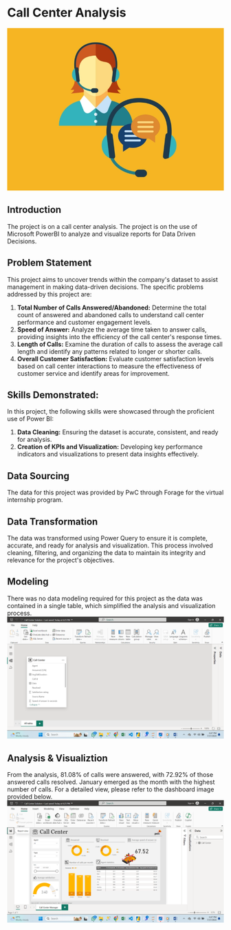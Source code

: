 # Call Center Analysis
![](Call_Center.jpg)

## Introduction 
The project is on a call center analysis. The project is on the use of Microsoft PowerBI to analyze and visualize reports for Data Driven Decisions. 

## Problem Statement
This project aims to uncover trends within the company's dataset to assist management in making data-driven decisions. The specific problems addressed by this project are:
1.	__Total Number of Calls Answered/Abandoned:__ Determine the total count of answered and abandoned calls to understand call center performance and customer engagement levels.
2.	__Speed of Answer:__ Analyze the average time taken to answer calls, providing insights into the efficiency of the call center's response times.
3.	__Length of Calls:__ Examine the duration of calls to assess the average call length and identify any patterns related to longer or shorter calls.
4.	__Overall Customer Satisfaction:__ Evaluate customer satisfaction levels based on call center interactions to measure the effectiveness of customer service and identify areas for improvement.

## Skills Demonstrated:
In this project, the following skills were showcased through the proficient use of Power BI:
1.	__Data Cleaning:__ Ensuring the dataset is accurate, consistent, and ready for analysis.
2.	__Creation of KPIs and Visualization:__ Developing key performance indicators and visualizations to present data insights effectively.

## Data Sourcing
The data for this project was provided by PwC through Forage for the virtual internship program.

## Data Transformation
The data was transformed using Power Query to ensure it is complete, accurate, and ready for analysis and visualization. This process involved cleaning, filtering, and organizing the data to maintain its integrity and relevance for the project's objectives.

## Modeling
There was no data modeling required for this project as the data was contained in a single table, which simplified the analysis and visualization process.
![](C_Model.png)

## Analysis & Visualiztion 
From the analysis, 81.08% of calls were answered, with 72.92% of those answered calls resolved. January emerged as the month with the highest number of calls. For a detailed view, please refer to the dashboard image provided below.
![](C_Dashboard.png)
